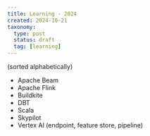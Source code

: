```yaml
---
title: Learning - 2024
created: 2024-10-21
taxonomy:
  type: post
  status: draft
  tag: [learning]
---
```


(sorted alphabetically)

* Apache Beam
* Apache Flink
* Buildkite
* DBT
* Scala
* Skypilot
* Vertex AI (endpoint, feature store, pipeline)
